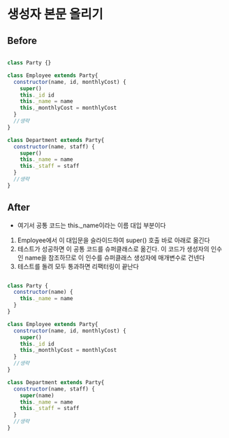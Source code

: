 # 생성자 본문 올리기

## Before

```javascript

class Party {}

class Employee extends Party{
  constructor(name, id, monthlyCost) {
    super()
    this._id id
    this._name = name
    this,_monthlyCost = monthlyCost
  }
  //생략
}

class Department extends Party{
  constructor(name, staff) {
    super()
    this._name = name
    this._staff = staff
  }
  //생략
}

```

## After

- 여기서 공통 코드는 this.\_name이라는 이름 대입 부분이다

1. Employee에서 이 대입문을 슬라이드하여 super() 호출 바로 아래로 옮긴다
2. 테스트가 성공하면 이 공통 코드를 슈퍼클래스로 옮긴다. 이 코드가 생성자의 인수인 name을 참조하므로 이 인수를 슈퍼클래스 생성자에 매개변수로 건넨다
3. 테스트를 돌려 모두 통과하면 리팩터링이 끝난다

```javascript

class Party {
  constructor(name) {
    this._name = name
  }
}

class Employee extends Party{
  constructor(name, id, monthlyCost) {
    super()
    this._id id
    this,_monthlyCost = monthlyCost
  }
  //생략
}

class Department extends Party{
  constructor(name, staff) {
    super(name)
    this._name = name
    this._staff = staff
  }
  //생략
}

```
